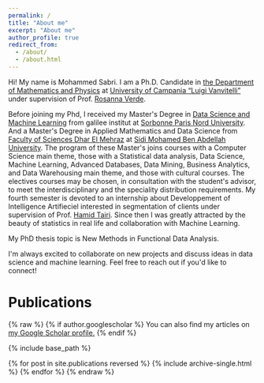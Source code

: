 ```yaml
---
permalink: /
title: "About me"
excerpt: "About me"
author_profile: true
redirect_from: 
  - /about/
  - /about.html
---
```


Hi! My name is Mohammed Sabri. I am a Ph.D. Candidate in [the Department of Mathematics and Physics](https://www.matfis.unicampania.it/) at [University of Campania “Luigi Vanvitelli”](https://international.unicampania.it/index.php/en/) under supervision of Prof. [Rosanna Verde](https://www.researchgate.net/profile/Rosanna_Verde).

Before joining my Phd, I received my Master's Degree in [Data Science and Machine Learning](https://lipn.univ-paris13.fr/~bennani/Web_Master_Info/Master_Info_EID2_Anglais.html) from galilee institut at [Sorbonne Paris Nord University](https://galilee.univ-paris13.fr/). And a Master's Degree in Applied Mathematics and Data Science from [Faculty of Sciences Dhar El Mehraz](http://www.fsdmfes.ac.ma/) at [Sidi Mohamed Ben Abdellah University](http://www.usmba.ac.ma/~usmba2/). The program of these Master's joins courses with a Computer Science main theme, those with a Statistical data analysis, Data Science, Machine Learning, Advanced Databases, Data Mining, Business Analytics, and Data Warehousing main theme, and those with cultural courses. The electives courses may be chosen, in consultation with the student's advisor, to meet the interdisciplinary  and the speciality distribution requirements. My fourth semester is devoted to an internship about Developpement of Intelligence Artifieciel interested in segmentation of clients under supervision of Prof. [Hamid Tairi](https://scholar.google.fr/citations?user=eBF5ZcwAAAAJ&hl=fr). Since then I was greatly attracted by the beauty of statistics in real life and collaboration with Machine Learning.

My PhD thesis topic is New Methods in Functional Data Analysis.


I'm always excited to collaborate on new projects and discuss ideas in data science and machine learning. Feel free to reach out if you'd like to connect!


# Publications

{% raw %}
{% if author.googlescholar %}
  You can also find my articles on <u><a href="{{author.googlescholar}}">my Google Scholar profile</a>.</u>
{% endif %}

{% include base_path %}

{% for post in site.publications reversed %}
  {% include archive-single.html %}
{% endfor %}
{% endraw %}

